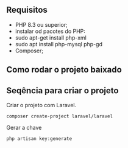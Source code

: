## Requisitos

* PHP 8.3 ou superior;
* instalar od pacotes do PHP: 
* sudo apt-get install php-xml 
* sudo apt install php-mysql php-gd
* Composer;


## Como rodar o projeto baixado

## Seqência para criar o projeto
Criar o projeto com Laravel.
```
composer create-project laravel/laravel
```
Gerar a chave
```
php artisan key:generate
```



